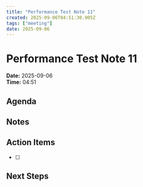 ```yaml
---
title: "Performance Test Note 11"
created: 2025-09-06T04:51:30.905Z
tags: ["meeting"]
date: 2025-09-06
---
```


# Performance Test Note 11

**Date:** 2025-09-06  
**Time:** 04:51  

## Agenda


## Notes


## Action Items
- [ ] 

## Next Steps
